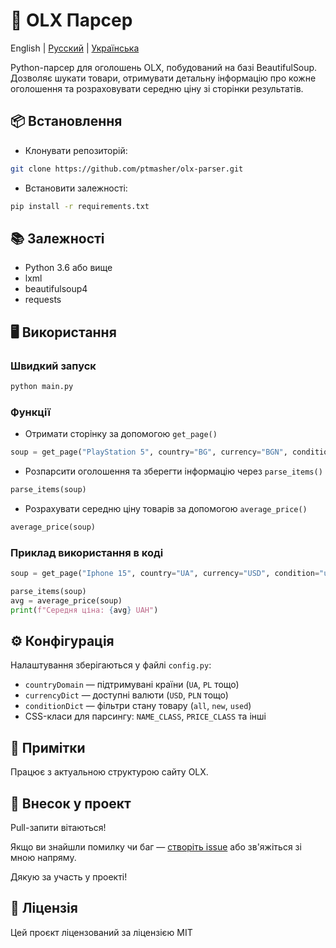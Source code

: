 # 🛒 OLX Парсер

English | [Русский](https://github.com/ptmasher/olx-parser/blob/main/README-ru.md) | [Українська](https://github.com/ptmasher/olx-parser/blob/main/README-ua.md)

Python-парсер для оголошень OLX, побудований на базі BeautifulSoup.  
Дозволяє шукати товари, отримувати детальну інформацію про кожне оголошення та розраховувати середню ціну зі сторінки результатів.

## 📦 Встановлення

- Клонувати репозиторій:
```bash
git clone https://github.com/ptmasher/olx-parser.git
```

- Встановити залежності:
```bash
pip install -r requirements.txt
```

## 📚 Залежності

- Python 3.6 або вище  
- lxml  
- beautifulsoup4  
- requests  

## 🖥️ Використання

### Швидкий запуск
```bash
python main.py
```

### Функції

- Отримати сторінку за допомогою `get_page()`
```python
soup = get_page("PlayStation 5", country="BG", currency="BGN", condition="Used")
```

- Розпарсити оголошення та зберегти інформацію через `parse_items()`
```python
parse_items(soup)
```

- Розрахувати середню ціну товарів за допомогою `average_price()`
```python
average_price(soup)
```

### Приклад використання в коді
```python
soup = get_page("Iphone 15", country="UA", currency="USD", condition="used")

parse_items(soup)
avg = average_price(soup)
print(f"Середня ціна: {avg} UAH")
```

## ⚙️ Конфігурація

Налаштування зберігаються у файлі `config.py`:

- `countryDomain` — підтримувані країни (`UA`, `PL` тощо)
- `currencyDict` — доступні валюти (`USD`, `PLN` тощо)
- `conditionDict` — фільтри стану товару (`all`, `new`, `used`)
- CSS-класи для парсингу: `NAME_CLASS`, `PRICE_CLASS` та інші

## 📌 Примітки

Працює з актуальною структурою сайту OLX.

## 🤝 Внесок у проект

Pull-запити вітаються!

Якщо ви знайшли помилку чи баг — [створіть issue](https://github.com/ptmasher/olx-parser/issues) або зв'яжіться зі мною напряму.

Дякую за участь у проекті!

## 📝 Ліцензія

Цей проєкт ліцензований за ліцензією MIT
